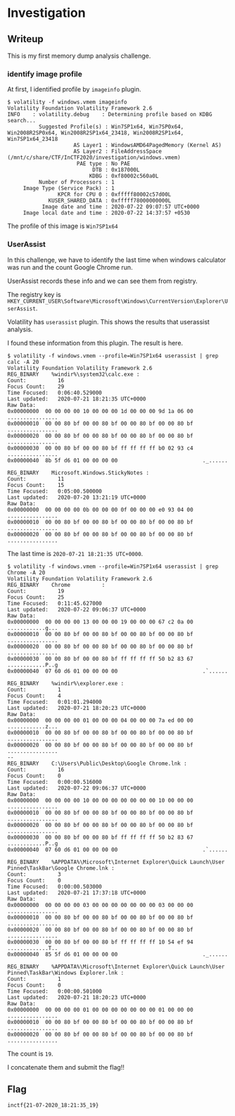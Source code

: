 # Investigation

## Writeup

This is my first memory dump analysis challenge.

### identify image profile

At first, I identified profile by `imageinfo` plugin.

```
$ volatility -f windows.vmem imageinfo
Volatility Foundation Volatility Framework 2.6
INFO    : volatility.debug    : Determining profile based on KDBG search...
          Suggested Profile(s) : Win7SP1x64, Win7SP0x64, Win2008R2SP0x64, Win2008R2SP1x64_23418, Win2008R2SP1x64, Win7SP1x64_23418
                     AS Layer1 : WindowsAMD64PagedMemory (Kernel AS)
                     AS Layer2 : FileAddressSpace (/mnt/c/share/CTF/InCTF2020/investigation/windows.vmem)
                      PAE type : No PAE
                           DTB : 0x187000L
                          KDBG : 0xf80002c560a0L
          Number of Processors : 1
     Image Type (Service Pack) : 1
                KPCR for CPU 0 : 0xfffff80002c57d00L
             KUSER_SHARED_DATA : 0xfffff78000000000L
           Image date and time : 2020-07-22 09:07:57 UTC+0000
     Image local date and time : 2020-07-22 14:37:57 +0530
```

The profile of this image is `Win7SP1x64`

### UserAssist

In this challenge, we have to identify the last time when windows calculator was run and the count Google Chrome run.

UserAssist records these info and we can see them from registry.

The registry key is
`HKEY_CURRENT_USER\Software\Microsoft\Windows\CurrentVersion\Explorer\UserAssist`.

Volatility has `userassist` plugin. This shows the results that userassist analysis.

I found these information from this plugin. The result is here.

```
$ volatility -f windows.vmem --profile=Win7SP1x64 userassist | grep calc -A 20
Volatility Foundation Volatility Framework 2.6
REG_BINARY    %windir%\system32\calc.exe : 
Count:          16
Focus Count:    29
Time Focused:   0:06:40.529000
Last updated:   2020-07-21 18:21:35 UTC+0000
Raw Data:
0x00000000  00 00 00 00 10 00 00 00 1d 00 00 00 9d 1a 06 00   ................
0x00000010  00 00 80 bf 00 00 80 bf 00 00 80 bf 00 00 80 bf   ................
0x00000020  00 00 80 bf 00 00 80 bf 00 00 80 bf 00 00 80 bf   ................
0x00000030  00 00 80 bf 00 00 80 bf ff ff ff ff b0 02 93 c4   ................
0x00000040  8b 5f d6 01 00 00 00 00                           ._......

REG_BINARY    Microsoft.Windows.StickyNotes : 
Count:          11
Focus Count:    15
Time Focused:   0:05:00.500000
Last updated:   2020-07-20 13:21:19 UTC+0000
Raw Data:
0x00000000  00 00 00 00 0b 00 00 00 0f 00 00 00 e0 93 04 00   ................
0x00000010  00 00 80 bf 00 00 80 bf 00 00 80 bf 00 00 80 bf   ................
0x00000020  00 00 80 bf 00 00 80 bf 00 00 80 bf 00 00 80 bf   ................
```

The last time is `2020-07-21 18:21:35 UTC+0000`.

```
$ volatility -f windows.vmem --profile=Win7SP1x64 userassist | grep Chrome -A 20
Volatility Foundation Volatility Framework 2.6
REG_BINARY    Chrome          : 
Count:          19
Focus Count:    25
Time Focused:   0:11:45.627000
Last updated:   2020-07-22 09:06:37 UTC+0000
Raw Data:
0x00000000  00 00 00 00 13 00 00 00 19 00 00 00 67 c2 0a 00   ............g...
0x00000010  00 00 80 bf 00 00 80 bf 00 00 80 bf 00 00 80 bf   ................
0x00000020  00 00 80 bf 00 00 80 bf 00 00 80 bf 00 00 80 bf   ................
0x00000030  00 00 80 bf 00 00 80 bf ff ff ff ff 50 b2 83 67   ............P..g
0x00000040  07 60 d6 01 00 00 00 00                           .`......

REG_BINARY    %windir%\explorer.exe : 
Count:          1
Focus Count:    4
Time Focused:   0:01:01.294000
Last updated:   2020-07-21 18:20:23 UTC+0000
Raw Data:
0x00000000  00 00 00 00 01 00 00 00 04 00 00 00 7a ed 00 00   ............z...
0x00000010  00 00 80 bf 00 00 80 bf 00 00 80 bf 00 00 80 bf   ................
0x00000020  00 00 80 bf 00 00 80 bf 00 00 80 bf 00 00 80 bf   ................
--
REG_BINARY    C:\Users\Public\Desktop\Google Chrome.lnk : 
Count:          16
Focus Count:    0
Time Focused:   0:00:00.516000
Last updated:   2020-07-22 09:06:37 UTC+0000
Raw Data:
0x00000000  00 00 00 00 10 00 00 00 00 00 00 00 10 00 00 00   ................
0x00000010  00 00 80 bf 00 00 80 bf 00 00 80 bf 00 00 80 bf   ................
0x00000020  00 00 80 bf 00 00 80 bf 00 00 80 bf 00 00 80 bf   ................
0x00000030  00 00 80 bf 00 00 80 bf ff ff ff ff 50 b2 83 67   ............P..g
0x00000040  07 60 d6 01 00 00 00 00                           .`......

REG_BINARY    %APPDATA%\Microsoft\Internet Explorer\Quick Launch\User Pinned\TaskBar\Google Chrome.lnk : 
Count:          3
Focus Count:    0
Time Focused:   0:00:00.503000
Last updated:   2020-07-21 17:37:18 UTC+0000
Raw Data:
0x00000000  00 00 00 00 03 00 00 00 00 00 00 00 03 00 00 00   ................
0x00000010  00 00 80 bf 00 00 80 bf 00 00 80 bf 00 00 80 bf   ................
0x00000020  00 00 80 bf 00 00 80 bf 00 00 80 bf 00 00 80 bf   ................
0x00000030  00 00 80 bf 00 00 80 bf ff ff ff ff 10 54 ef 94   .............T..
0x00000040  85 5f d6 01 00 00 00 00                           ._......

REG_BINARY    %APPDATA%\Microsoft\Internet Explorer\Quick Launch\User Pinned\TaskBar\Windows Explorer.lnk : 
Count:          1
Focus Count:    0
Time Focused:   0:00:00.501000
Last updated:   2020-07-21 18:20:23 UTC+0000
Raw Data:
0x00000000  00 00 00 00 01 00 00 00 00 00 00 00 01 00 00 00   ................
0x00000010  00 00 80 bf 00 00 80 bf 00 00 80 bf 00 00 80 bf   ................
0x00000020  00 00 80 bf 00 00 80 bf 00 00 80 bf 00 00 80 bf   ................
```

The count is `19`.

I concatenate them and submit the flag!!

## Flag

`inctf{21-07-2020_18:21:35_19}`
